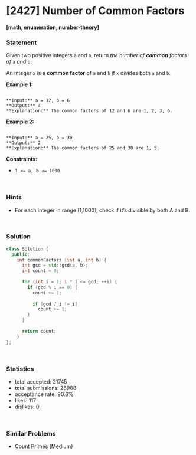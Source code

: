 # [2427] Number of Common Factors

**[math, enumeration, number-theory]**

### Statement

Given two positive integers `a` and `b`, return *the number of **common** factors of* `a` *and* `b`.

An integer `x` is a **common factor** of `a` and `b` if `x` divides both `a` and `b`.


**Example 1:**

```

**Input:** a = 12, b = 6
**Output:** 4
**Explanation:** The common factors of 12 and 6 are 1, 2, 3, 6.

```

**Example 2:**

```

**Input:** a = 25, b = 30
**Output:** 2
**Explanation:** The common factors of 25 and 30 are 1, 5.

```

**Constraints:**
* `1 <= a, b <= 1000`


<br>

### Hints

- For each integer in range [1,1000], check if it’s divisible by both A and B.

<br>

### Solution

```cpp
class Solution {
  public:
    int commonFactors (int a, int b) {
      int gcd = std::gcd(a, b);
      int count = 0;
      
      for (int i = 1; i * i <= gcd; ++i) {
        if (gcd % i == 0) {
          count += 1;
          
          if (gcd / i != i)
            count += 1;
        }
      }
      
      return count;
    }
};
```

<br>

### Statistics

- total accepted: 21745
- total submissions: 26988
- acceptance rate: 80.6%
- likes: 117
- dislikes: 0

<br>

### Similar Problems

- [Count Primes](https://leetcode.com/problems/count-primes) (Medium)
